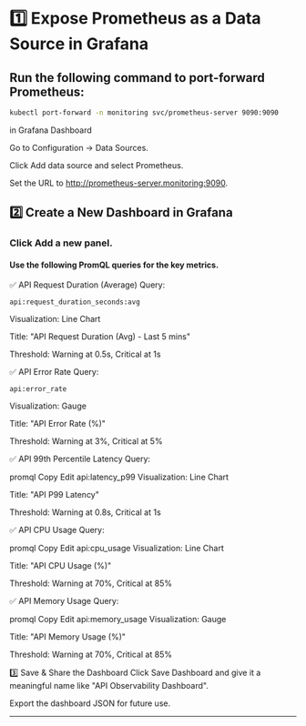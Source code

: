 # 1️⃣ Expose Prometheus as a Data Source in Grafana
## Run the following command to port-forward Prometheus:
```sh
kubectl port-forward -n monitoring svc/prometheus-server 9090:9090
```
in Grafana Dashboard 

Go to Configuration → Data Sources.

Click Add data source and select Prometheus.

Set the URL to http://prometheus-server.monitoring:9090.

## 2️⃣ Create a New Dashboard in Grafana

### Click Add a new panel.

 #### Use the following PromQL queries for the key metrics.

✅ API Request Duration (Average)
Query:
``` promql 
api:request_duration_seconds:avg
```
Visualization: Line Chart

Title: "API Request Duration (Avg) - Last 5 mins"

Threshold: Warning at 0.5s, Critical at 1s

✅ API Error Rate
Query:
``` promql 
api:error_rate
```
Visualization: Gauge

Title: "API Error Rate (%)"

Threshold: Warning at 3%, Critical at 5%

✅ API 99th Percentile Latency
Query:

promql
Copy
Edit
api:latency_p99
Visualization: Line Chart

Title: "API P99 Latency"

Threshold: Warning at 0.8s, Critical at 1s

✅ API CPU Usage
Query:

promql
Copy
Edit
api:cpu_usage
Visualization: Line Chart

Title: "API CPU Usage (%)"

Threshold: Warning at 70%, Critical at 85%

✅ API Memory Usage
Query:

promql
Copy
Edit
api:memory_usage
Visualization: Gauge

Title: "API Memory Usage (%)"

Threshold: Warning at 70%, Critical at 85%

3️⃣ Save & Share the Dashboard
Click Save Dashboard and give it a meaningful name like "API Observability Dashboard".

Export the dashboard JSON for future use.

****
